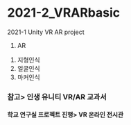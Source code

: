 # 2021-2_VRARbasic
2021-1 Unity VR AR project

1. AR
1) 지형인식
2) 얼굴인식
3) 마커인식

### 참고> 인생 유니티 VR/AR 교과서
#### 학교 연구실 프로젝트 진행> VR 온라인 전시관
